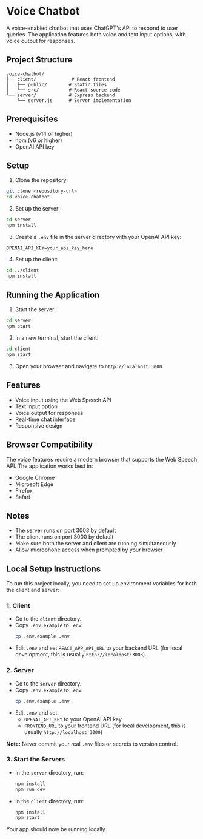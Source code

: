 # Voice Chatbot

A voice-enabled chatbot that uses ChatGPT's API to respond to user queries. The application features both voice and text input options, with voice output for responses.

## Project Structure

```
voice-chatbot/
├── client/             # React frontend
│   ├── public/        # Static files
│   └── src/           # React source code
└── server/            # Express backend
    └── server.js      # Server implementation
```

## Prerequisites

- Node.js (v14 or higher)
- npm (v6 or higher)
- OpenAI API key

## Setup

1. Clone the repository:
```bash
git clone <repository-url>
cd voice-chatbot
```

2. Set up the server:
```bash
cd server
npm install
```

3. Create a `.env` file in the server directory with your OpenAI API key:
```
OPENAI_API_KEY=your_api_key_here
```

4. Set up the client:
```bash
cd ../client
npm install
```

## Running the Application

1. Start the server:
```bash
cd server
npm start
```

2. In a new terminal, start the client:
```bash
cd client
npm start
```

3. Open your browser and navigate to `http://localhost:3000`

## Features

- Voice input using the Web Speech API
- Text input option
- Voice output for responses
- Real-time chat interface
- Responsive design

## Browser Compatibility

The voice features require a modern browser that supports the Web Speech API. The application works best in:
- Google Chrome
- Microsoft Edge
- Firefox
- Safari

## Notes

- The server runs on port 3003 by default
- The client runs on port 3000 by default
- Make sure both the server and client are running simultaneously
- Allow microphone access when prompted by your browser 

## Local Setup Instructions

To run this project locally, you need to set up environment variables for both the client and server:

### 1. Client
- Go to the `client` directory.
- Copy `.env.example` to `.env`:
  ```bash
  cp .env.example .env
  ```
- Edit `.env` and set `REACT_APP_API_URL` to your backend URL (for local development, this is usually `http://localhost:3003`).

### 2. Server
- Go to the `server` directory.
- Copy `.env.example` to `.env`:
  ```bash
  cp .env.example .env
  ```
- Edit `.env` and set:
  - `OPENAI_API_KEY` to your OpenAI API key
  - `FRONTEND_URL` to your frontend URL (for local development, this is usually `http://localhost:3000`)

**Note:** Never commit your real `.env` files or secrets to version control.

### 3. Start the Servers
- In the `server` directory, run:
  ```bash
  npm install
  npm run dev
  ```
- In the `client` directory, run:
  ```bash
  npm install
  npm start
  ```

Your app should now be running locally. 